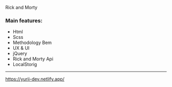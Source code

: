 Rick and Morty

### Main features: 
 - Html
 - Scss
 - Methodology Bem
 - UX & UI
 - jQuery
 - Rick and Morty Api
 - LocalStorig

 


---

https://yurii-dev.netlify.app/
